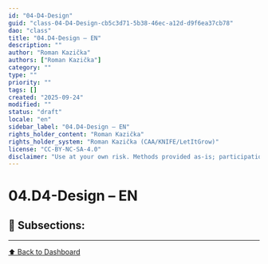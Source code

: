```yaml
---
id: "04-D4-Design"
guid: "class-04-D4-Design-cb5c3d71-5b38-46ec-a12d-d9f6ea37cb78"
dao: "class"
title: "04.D4-Design – EN"
description: ""
author: "Roman Kazička"
authors: ["Roman Kazička"]
category: ""
type: ""
priority: ""
tags: []
created: "2025-09-24"
modified: ""
status: "draft"
locale: "en"
sidebar_label: "04.D4-Design – EN"
rights_holder_content: "Roman Kazička"
rights_holder_system: "Roman Kazička (CAA/KNIFE/LetItGrow)"
license: "CC-BY-NC-SA-4.0"
disclaimer: "Use at your own risk. Methods provided as-is; participation is voluntary and context-aware."
---
```

# 04.D4-Design – EN

## 📁 Subsections:


---
[⬆ Back to Dashboard](../index.md)

